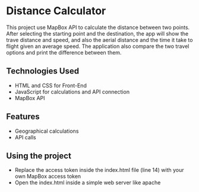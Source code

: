 # Distance Calculator
This project use MapBox API to calculate the distance between two points.
After selecting the starting point and the destination, the app will show  the trave distance and speed, and also the aerial distance and the time it take to flight given an average speed.
The application also compare the two travel options and print the difference between them.
## Technologies Used
- HTML and CSS for Front-End
- JavaScript for calculations and API connection
- MapBox API
## Features
- Geographical calculations
- API calls
## Using the project
- Replace the access token inside the index.html file (line 14) with your own MapBox access token
- Open the index.html inside a simple web server like apache
